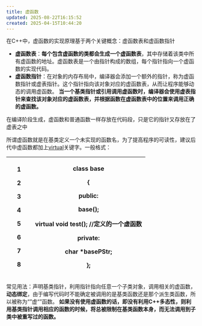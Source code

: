 ```yaml
---
title: 虚函数
updated: 2025-08-22T16:15:52
created: 2025-04-15T10:44:20
---
```


在C++中，虚函数的实现原理基于两个关键概念：虚函数表和虚函数指针
- **虚函数表**：**每个包含虚函数的类都会生成一个虚函数表**，其中存储着该类中所有虚函数的地址。虚函数表是一个由指针构成的数组，每个指针指向一个虚函数的实现代码。
- **虚函数指针**：在对象的内存布局中，编译器会添加一个额外的指针，称为虚函数指针或虚表指针。这个指针指向该对象对应的虚函数表，从而让程序能够动态的调用虚函数。
**当一个基类指针或引用调用虚函数时，编译器会使用虚表指针来查找该对象对应的虚函数表，并根据函数在虚函数表中的位置来调用正确的虚函数。**

在编译阶段生成，虚函数和普通函数一样存放在代码段，只是它的指针又存放在了虚表之中

所谓虚函数就是在基类定义一个未实现的函数名，为了提高程序的可读性，建议后代中虚函数都加上[virtual](https://so.csdn.net/so/search?q=virtual&spm=1001.2101.3001.7020)关键字。一般格式：
<table>
<colgroup>
<col style="width: 18%" />
<col style="width: 81%" />
</colgroup>
<thead>
<tr class="header">
<th><p>1</p>
<p>2</p>
<p>3</p>
<p>4</p>
<p>5</p>
<p>6</p>
<p>7</p>
<p>8</p></th>
<th><p>class base</p>
<p>{</p>
<p>public:</p>
<p>base();</p>
<p>virtual void test(); //定义的一个虚函数</p>
<p>private:</p>
<p>char *basePStr;</p>
<p>};</p></th>
</tr>
</thead>
<tbody>
</tbody>
</table>

常见用法：声明基类指针，利用指针指向任意一个子类对象，调用相关的虚函数，**动态绑定**，由于编写代码时不能确定被调用的是基类函数还是那个派生类函数，所以被称为“”虚“”函数。
**如果没有使用虚函数的话，即没有利用C++多态性，则利用基类指针调用相应的函数的时候，将总被限制在基类函数本身，而无法调用到子类中被重写过的函数。**


